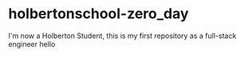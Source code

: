 # holbertonschool-zero_day
I'm now a Holberton Student, this is my first repository as a full-stack engineer
hello